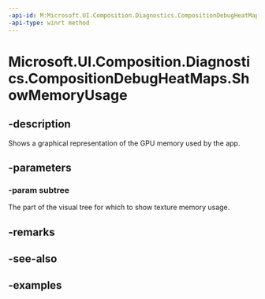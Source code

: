 ```yaml
---
-api-id: M:Microsoft.UI.Composition.Diagnostics.CompositionDebugHeatMaps.ShowMemoryUsage(Microsoft.UI.Composition.Visual)
-api-type: winrt method
---
```


<!-- Method syntax.
public void CompositionDebugHeatMaps.ShowMemoryUsage(Visual subtree)
-->

# Microsoft.UI.Composition.Diagnostics.CompositionDebugHeatMaps.ShowMemoryUsage

## -description

Shows a graphical representation of the GPU memory used by the app.

## -parameters
### -param subtree

The part of the visual tree for which to show texture memory usage.

## -remarks

## -see-also

## -examples

